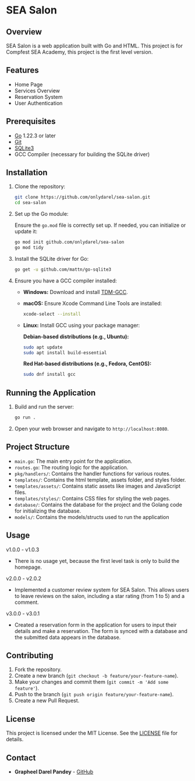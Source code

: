# SEA Salon

## Overview

SEA Salon is a web application built with Go and HTML. This project is for Compfest SEA Academy, this project is the first level version.

## Features

- Home Page
- Services Overview
- Reservation System
- User Authentication

## Prerequisites

- [Go](https://golang.org/doc/install) 1.22.3 or later
- [Git](https://git-scm.com/book/en/v2/Getting-Started-Installing-Git)
- [SQLite3](https://www.sqlite.org/download.html)
- GCC Compiler (necessary for building the SQLite driver)

## Installation

1. Clone the repository:

    ```sh
    git clone https://github.com/onlydarel/sea-salon.git
    cd sea-salon
    ```

2. Set up the Go module:

   Ensure the `go.mod` file is correctly set up. If needed, you can initialize or update it:

    ```sh
    go mod init github.com/onlydarel/sea-salon
    go mod tidy
    ```

3. Install the SQLite driver for Go:

    ```sh
    go get -u github.com/mattn/go-sqlite3
    ```

4. Ensure you have a GCC compiler installed:
   - **Windows:** Download and install [TDM-GCC](https://jmeubank.github.io/tdm-gcc/).
   - **macOS:** Ensure Xcode Command Line Tools are installed:

     ```sh
     xcode-select --install
     ```

   - **Linux:** Install GCC using your package manager:

     **Debian-based distributions (e.g., Ubuntu):**

     ```sh
     sudo apt update
     sudo apt install build-essential
     ```

     **Red Hat-based distributions (e.g., Fedora, CentOS):**

     ```sh
     sudo dnf install gcc
     ```

## Running the Application

1. Build and run the server:

    ```sh
    go run .
    ```

2. Open your web browser and navigate to `http://localhost:8080`.

## Project Structure

- `main.go`: The main entry point for the application.
- `routes.go`: The routing logic for the application.
- `pkg/handlers/`: Contains the handler functions for various routes.
- `templates/`: Contains the html template, assets folder, and styles folder.
- `templates/assets/`: Contains static assets like images and JavaScript files.
- `templates/styles/`: Contains CSS files for styling the web pages.
- `database/`: Contains the database for the project and the Golang code for initializing the database.
- `models/`: Contains the models/structs used to run the application


## Usage

v1.0.0 - v1.0.3
- There is no usage yet, because the first level task is only to build the homepage.

v2.0.0 - v2.0.2
- Implemented a customer review system for SEA Salon. This allows users to leave reviews on the salon, including a star rating (from 1 to 5) and a comment.

v3.0.0 - v3.0.1
- Created a reservation form in the application for users to input their details and make a reservation. The form is synced with a database and the submitted data appears in the database.

## Contributing

1. Fork the repository.
2. Create a new branch (`git checkout -b feature/your-feature-name`).
3. Make your changes and commit them (`git commit -m 'Add some feature'`).
4. Push to the branch (`git push origin feature/your-feature-name`).
5. Create a new Pull Request.

## License

This project is licensed under the MIT License. See the [LICENSE](LICENSE) file for details.

## Contact

- **Grapheel Darel Pandey** - [GitHub](https://github.com/onlydarel)
